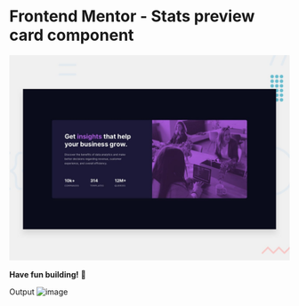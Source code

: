 # Frontend Mentor - Stats preview card component

![Design preview for the Stats preview card component coding challenge](./design/desktop-preview.jpg)



**Have fun building!** 🚀

Output
![image](https://i.imgur.com/We3UDnR.png)
   